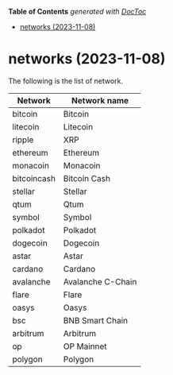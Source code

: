 <!-- START doctoc generated TOC please keep comment here to allow auto update -->
<!-- DON'T EDIT THIS SECTION, INSTEAD RE-RUN doctoc TO UPDATE -->
**Table of Contents**  *generated with [DocToc](https://github.com/thlorenz/doctoc)*

- [networks (2023-11-08)](#networks-2023-11-08)

<!-- END doctoc generated TOC please keep comment here to allow auto update -->

# networks (2023-11-08)

The following is the list of network.

Network | Network name
------------ | ------------
bitcoin | Bitcoin
litecoin | Litecoin
ripple | XRP
ethereum | Ethereum
monacoin | Monacoin
bitcoincash | Bitcoin Cash
stellar | Stellar
qtum | Qtum
symbol | Symbol
polkadot | Polkadot
dogecoin | Dogecoin
astar | Astar
cardano | Cardano
avalanche | Avalanche C-Chain
flare | Flare
oasys | Oasys
bsc | BNB Smart Chain
arbitrum | Arbitrum
op | OP Mainnet
polygon | Polygon
